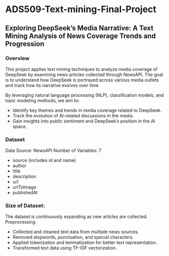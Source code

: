 # ADS509-Text-mining-Final-Project

## Exploring DeepSeek’s Media Narrative: A Text Mining Analysis of News Coverage Trends and Progression
### Overview
This project applies text mining techniques to analyze media coverage of DeepSeek by examining news articles collected through NewsAPI. The goal is to understand how DeepSeek is portrayed across various media outlets and track how its narrative evolves over time.

By leveraging natural language processing (NLP), classification models, and topic modeling methods, we aim to:

* Identify key themes and trends in media coverage related to DeepSeek.
* Track the evolution of AI-related discussions in the media.
* Gain insights into public sentiment and DeepSeek’s position in the AI space.

### Dataset
Data Source: NewsAPI
Number of Variables: 7
* source (includes id and name)
* author
* title
* description
* url
* urlToImage
* publishedAt
### Size of Dataset:
The dataset is continuously expanding as new articles are collected.
Preprocessing
* Collected and cleaned text data from multiple news sources.
* Removed stopwords, punctuation, and special characters.
* Applied tokenization and lemmatization for better text representation.
* Transformed text data using TF-IDF vectorization.
